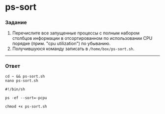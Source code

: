 # ps-sort

### Задание

1. Перечислите все запущенные процессы с полным набором столбцов информации в отсортированном по использовании CPU порядке (прим. "cpu utilization") по убыванию.
2. Получившуюся команду записать в `/home/box/ps-sort.sh`.

---

### Ответ

```
cd ~ && ps-sort.sh
nano ps-sort.sh
```
```
#!/bin/sh

ps -ef --sort=-pcpu
```
```
chmod +x ps-sort.sh
```